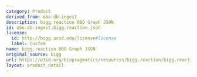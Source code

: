 ```yaml
---
category: Product
derived_from: obo-db-ingest
description: bigg.reaction OBO Graph JSON
id: obo-db-ingest.bigg.reaction.json
license:
  id: http://bigg.ucsd.edu/license#license
  label: Custom
name: bigg.reaction OBO Graph JSON
original_source: bigg
url: https://w3id.org/biopragmatics/resources/bigg.reaction/bigg.reaction.json
layout: product_detail
---
```

